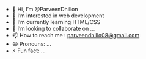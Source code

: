 - 👋 Hi, I’m @ParveenDhillon
- 👀 I’m interested in web development 
- 🌱 I’m currently learning  HTML/CSS
- 💞️ I’m looking to collaborate on ...
- 📫 How to reach me : parveendhillo08@gmail.com
- 😄 Pronouns: ...
- ⚡ Fun fact: ...

<!---
ParveenDhillon/ParveenDhillon is a ✨ special ✨ repository because its `README.md` (this file) appears on your GitHub profile.
You can click the Preview link to take a look at your changes.
--->

